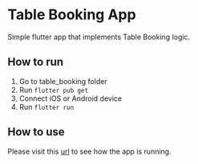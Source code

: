 # Table Booking App

Simple flutter app that implements Table Booking logic.


## How to run

1. Go to table_booking folder
2. Run `flutter pub get`
3. Connect iOS or Android device
4. Run `flutter run`


## How to use

Please visit this [url](https://drive.google.com/file/d/1HiXY9yYkI-AVRQB7ODaEB8KgsuAZIzcK/view?usp=sharing) to see how the app is running.
